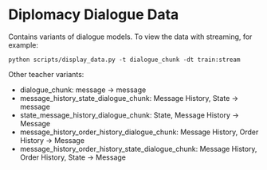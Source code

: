# Diplomacy Dialogue Data

Contains variants of dialogue models.
To view the data with streaming, for example:
```
python scripts/display_data.py -t dialogue_chunk -dt train:stream
```

Other teacher variants: 
 - dialogue_chunk: message -> message
 - message_history_state_dialogue_chunk: Message History, State -> message
 - state_message_history_dialogue_chunk: State, Message History -> Message
 - message_history_order_history_dialogue_chunk: Message History, Order History -> Message
 - message_history_order_history_state_dialogue_chunk: Message History, Order History, State -> Message